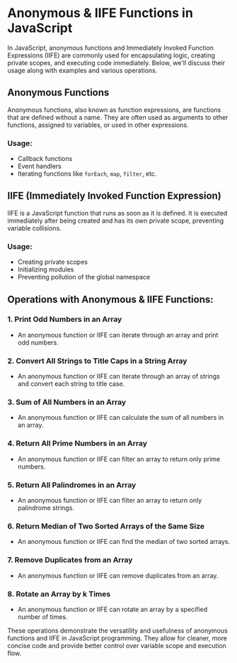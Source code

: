 # Anonymous & IIFE Functions in JavaScript

In JavaScript, anonymous functions and Immediately Invoked Function Expressions (IIFE) are commonly used for encapsulating logic, creating private scopes, and executing code immediately. Below, we'll discuss their usage along with examples and various operations.

## Anonymous Functions

Anonymous functions, also known as function expressions, are functions that are defined without a name. They are often used as arguments to other functions, assigned to variables, or used in other expressions.

### Usage:
- Callback functions
- Event handlers
- Iterating functions like `forEach`, `map`, `filter`, etc.

## IIFE (Immediately Invoked Function Expression)

IIFE is a JavaScript function that runs as soon as it is defined. It is executed immediately after being created and has its own private scope, preventing variable collisions.

### Usage:
- Creating private scopes
- Initializing modules
- Preventing pollution of the global namespace

## Operations with Anonymous & IIFE Functions:

### 1. Print Odd Numbers in an Array
- An anonymous function or IIFE can iterate through an array and print odd numbers.

### 2. Convert All Strings to Title Caps in a String Array
- An anonymous function or IIFE can iterate through an array of strings and convert each string to title case.

### 3. Sum of All Numbers in an Array
- An anonymous function or IIFE can calculate the sum of all numbers in an array.

### 4. Return All Prime Numbers in an Array
- An anonymous function or IIFE can filter an array to return only prime numbers.

### 5. Return All Palindromes in an Array
- An anonymous function or IIFE can filter an array to return only palindrome strings.

### 6. Return Median of Two Sorted Arrays of the Same Size
- An anonymous function or IIFE can find the median of two sorted arrays.

### 7. Remove Duplicates from an Array
- An anonymous function or IIFE can remove duplicates from an array.

### 8. Rotate an Array by k Times
- An anonymous function or IIFE can rotate an array by a specified number of times.

These operations demonstrate the versatility and usefulness of anonymous functions and IIFE in JavaScript programming. They allow for cleaner, more concise code and provide better control over variable scope and execution flow.